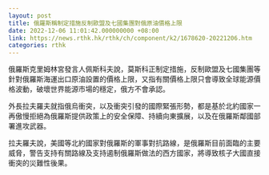 ```yaml
---
layout: post
title: 俄羅斯稱制定措施反制歐盟及七國集團對俄原油價格上限
date: 2022-12-06 11:01:42.000000000 +08:00
link: https://news.rthk.hk/rthk/ch/component/k2/1678620-20221206.htm
categories: rthk
---
```


俄羅斯克里姆林宮發言人佩斯科夫說，莫斯科正制定措施，反制歐盟及七國集團等針對俄羅斯海運出口原油設置的價格上限，又指有關價格上限只會導致全球能源價格波動，破壞世界能源市場的穩定，俄方不會承認。

外長拉夫羅夫就指俄烏衝突，以及衝突引發的國際緊張形勢，都是基於北約國家一再傲慢拒絕為俄羅斯提供政策上的安全保障、持續向東擴展，以及在俄羅斯鄰國部署進攻武器。

拉夫羅夫說，美國等北約國家對俄羅斯的軍事對抗路線，是俄羅斯目前面臨的主要威脅，警告支持有關路線及支持遏制俄羅斯做法的西方國家，將導致核子大國直接衝突的災難性後果。

